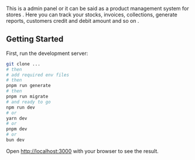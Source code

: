 This is a admin panel or it can be said as a product management system for stores . Here you can track your stocks, invoices, collections, generate reports, customers credit and debit amount and so on . 

## Getting Started

First, run the development server:

```bash
git clone ...
# then
# add required env files
# then
pnpm run generate
# then
pnpm run migrate
# and ready to go
npm run dev
# or
yarn dev
# or
pnpm dev
# or
bun dev
```

Open [http://localhost:3000](http://localhost:3000) with your browser to see the result.
